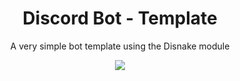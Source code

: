 <div align="center"> 
  <h1>Discord Bot - Template</h1>
  <p>A very simple bot template using the Disnake module</p>

  [![](https://img.shields.io/badge/Disnake-2.7.0-3498db?style=for-the-badge&logo=python&logoColor=3498db)](https://pypi.org/project/disnake/2.7.0/)
</div>
